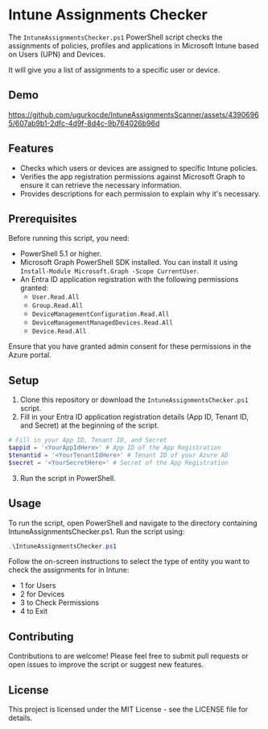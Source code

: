 # Intune Assignments Checker

The `IntuneAssignmentsChecker.ps1` PowerShell script checks the assignments of policies, profiles and applications in Microsoft Intune based on Users (UPN) and Devices.

It will give you a list of assignments to a specific user or device.

## Demo

https://github.com/ugurkocde/IntuneAssignmentsScanner/assets/43906965/607ab9b1-2dfc-4d9f-8d4c-9b764026b96d

## Features

- Checks which users or devices are assigned to specific Intune policies.
- Verifies the app registration permissions against Microsoft Graph to ensure it can retrieve the necessary information.
- Provides descriptions for each permission to explain why it's necessary.

## Prerequisites

Before running this script, you need:

- PowerShell 5.1 or higher.
- Microsoft Graph PowerShell SDK installed. You can install it using `Install-Module Microsoft.Graph -Scope CurrentUser`.
- An Entra ID application registration with the following permissions granted:
  - `User.Read.All`
  - `Group.Read.All`
  - `DeviceManagementConfiguration.Read.All`
  - `DeviceManagementManagedDevices.Read.All`
  - `Device.Read.All`

Ensure that you have granted admin consent for these permissions in the Azure portal.

## Setup

1. Clone this repository or download the `IntuneAssignmentsChecker.ps1` script.
2. Fill in your Entra ID application registration details (App ID, Tenant ID, and Secret) at the beginning of the script.

```powershell
# Fill in your App ID, Tenant ID, and Secret
$appid = '<YourAppIdHere>' # App ID of the App Registration
$tenantid = '<YourTenantIdHere>' # Tenant ID of your Azure AD
$secret = '<YourSecretHere>' # Secret of the App Registration
```

3. Run the script in PowerShell.

## Usage

To run the script, open PowerShell and navigate to the directory containing IntuneAssignmentsChecker.ps1. Run the script using:

```powershell
.\IntuneAssignmentsChecker.ps1
```

Follow the on-screen instructions to select the type of entity you want to check the assignments for in Intune:

- 1 for Users
- 2 for Devices
- 3 to Check Permissions
- 4 to Exit

## Contributing

Contributions to are welcome! Please feel free to submit pull requests or open issues to improve the script or suggest new features.

## License

This project is licensed under the MIT License - see the LICENSE file for details.
